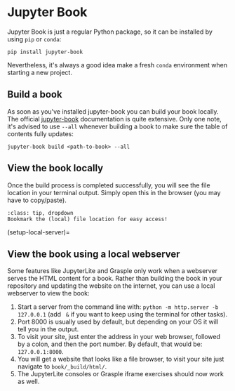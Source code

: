 # Jupyter Book

Jupyter Book is just a regular Python package, so it can be installed by using `pip` or `conda`: 

```
pip install jupyter-book
```

Nevertheless, it's always a good idea make a fresh `conda` environment when starting a new project.

## Build a book

As soon as you've installed jupyter-book you can build your book locally. The official [jupyter-book](https://jupyterbook.org/en/stable/basics/build.html) documentation is quite extensive. Only one note, it's advised to use `--all` whenever building a book to make sure the table of contents fully updates:

```
jupyter-book build <path-to-book> --all
```

## View the book locally

Once the build process is completed successfully, you will see the file location in your terminal output. Simply open this in the browser (you may have to copy/paste).

```{admonition} Tip
:class: tip, dropdown
Bookmark the (local) file location for easy access!
```
(setup-local-server)=
## View the book using a local webserver

Some features like JupyterLite and Grasple only work when a webserver serves the HTML content for a book. Rather than building the book in your repository and updating the website on the internet, you can use a local webserver to view the book:
1. Start a server from the command line with: `python -m http.server -b 127.0.0.1` (add ` &` if you want to keep using the terminal for other tasks).
2. Port 8000 is usually used by default, but depending on your OS it will tell you in the output.
3. To visit your site, just enter the address in your web browser, followed by a colon, and then the port number. By default, that would be: `127.0.0.1:8000`.
4. You will get a website that looks like a file browser, to visit your site just navigate to `book/_build/html/`.
5. The JupyterLite consoles or Grasple iframe exercises should now work as well.
